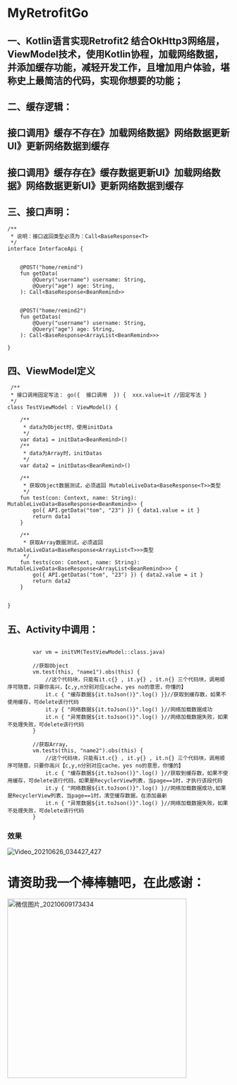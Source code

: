# MyRetrofitGo
## 一、Kotlin语言实现Retrofit2 结合OkHttp3网络层，ViewModel技术，使用Kotlin协程，加载网络数据，并添加缓存功能，减轻开发工作，且增加用户体验，堪称史上最简洁的代码，实现你想要的功能；


## 二、缓存逻辑：
##            接口调用》缓存不存在》加载网络数据》网络数据更新UI》更新网络数据到缓存
##            接口调用》缓存存在》缓存数据更新UI》加载网络数据》网络数据更新UI》更新网络数据到缓存


## 三、接口声明：
```
/**
 * 说明：接口返回类型必须为：Call<BaseResponse<T>
 */
interface InterfaceApi {

    
    @POST("home/remind")
    fun getData(
        @Query("username") username: String,
        @Query("age") age: String,
    ): Call<BaseResponse<BeanRemind>>


    @POST("home/remind2")
    fun getDatas(
        @Query("username") username: String,
        @Query("age") age: String,
    ): Call<BaseResponse<ArrayList<BeanRemind>>>

}
```

## 四、ViewModel定义

```
 /**
 * 接口调用固定写法： go({  接口调用  }) {  xxx.value=it //固定写法 }
 */
class TestViewModel : ViewModel() {

    /**
     * data为Object时，使用initData
     */
    var data1 = initData<BeanRemind>()
    /**
     * data为Array时，initDatas
     */
    var data2 = initDatas<BeanRemind>()

    /**
     * 获取Object数据测试，必须返回 MutableLiveData<BaseResponse<T>>类型
     */
    fun test(con: Context, name: String): MutableLiveData<BaseResponse<BeanRemind>> {
        go({ API.getData("tom", "23") }) { data1.value = it }
        return data1
    }

    /**
     * 获取Array数据测试，必须返回 MutableLiveData<BaseResponse<ArrayList<T>>>类型
     */
    fun tests(con: Context, name: String): MutableLiveData<BaseResponse<ArrayList<BeanRemind>>> {
        go({ API.getDatas("tom", "23") }) { data2.value = it }
        return data2
    }


}
```

## 五、Activity中调用：
```

        var vm = initVM(TestViewModel::class.java)

        //获取Object 
        vm.test(this, "name1").obs(this) {
            //这个代码块，只能有it.c{} , it.y{} , it.n{} 三个代码块，调用顺序可随意，只要你高兴，【c,y,n分别对应cache，yes no的意思，你懂的】
            it.c { "缓存数据${it.toJson()}".log() }}//获取到缓存数，如果不使用缓存，可delete该行代码
            it.y { "网络数据${it.toJson()}".log() }//网络加载数据成功
            it.n { "异常数据${it.toJson()}".log() }//网络加载数据失败，如果不处理失败，可delete该行代码
        }

        //获取Array，
        vm.tests(this, "name2").obs(this) {
            //这个代码块，只能有it.c{} , it.y{} , it.n{} 三个代码块，调用顺序可随意，只要你高兴【c,y,n分别对应cache，yes no的意思，你懂的】
            it.c { "缓存数据${it.toJson()}".log() }//获取到缓存数，如果不使用缓存，可delete该行代码，如果是RecyclerView列表，当page==1时，才执行该段代码
            it.y { "网络数据${it.toJson()}".log() }//网络加载数据成功,如果是RecyclerView列表，当page==1时，清空缓存数据，在添加最新
            it.n { "异常数据${it.toJson()}".log() }//网络加载数据失败，如果不处理失败，可delete该行代码
        }
```

### 效果
![Video_20210626_034427_427](https://user-images.githubusercontent.com/4067327/123506188-91d41a80-d695-11eb-96aa-183b7d49325d.gif)

# 请资助我一个棒棒糖吧，在此感谢：

<img width="406" alt="微信图片_20210609173434" src="https://user-images.githubusercontent.com/4067327/121332592-989b2780-c94a-11eb-9543-a4e00db3b759.png">

